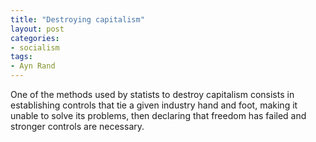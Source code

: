 ```yaml
---
title: "Destroying capitalism"
layout: post
categories:
- socialism
tags:
- Ayn Rand
---
```


One of the methods used by statists to destroy capitalism consists in establishing controls that tie a given industry hand and foot, making it unable to solve its problems, then declaring that freedom has failed and stronger controls are necessary.